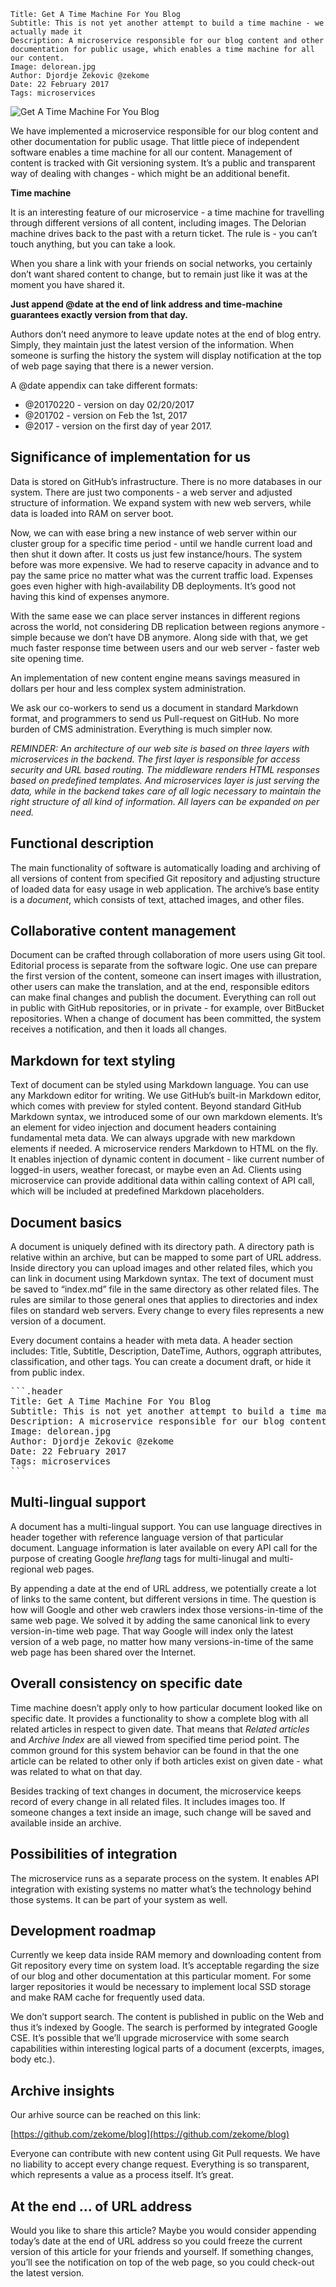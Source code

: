 ```.header
Title: Get A Time Machine For You Blog
Subtitle: This is not yet another attempt to build a time machine - we actually made it
Description: A microservice responsible for our blog content and other documentation for public usage, which enables a time machine for all our content.
Image: delorean.jpg
Author: Djordje Zekovic @zekome
Date: 22 February 2017
Tags: microservices
```

![Get A Time Machine For You Blog](delorean.jpg)

We have implemented a microservice responsible for our blog content and other documentation for public usage. That little piece of independent software enables a time machine for all our content. Management of content is tracked with Git versioning system. It’s a public and transparent way of dealing with changes - which might be an additional benefit.

**Time machine**

It is an interesting feature of our microservice - a time machine for travelling through different versions of all content, including images. The Delorian machine drives back to the past with a return ticket. The rule is - you can’t touch anything, but you can take a look.

When you share a link with your friends on social networks, you certainly don’t want shared content to change, but to remain just like it was at the moment you have shared it. 

**Just append @date at the end of link address and time-machine guarantees exactly version from that day.**
 
Authors don’t need anymore to leave update notes at the end of blog entry. Simply, they maintain just the latest version of the information. When someone is surfing the history the system will display notification at the top of web page saying that there is a newer version.

A @date appendix can take different formats:

- @20170220 - version on day 02/20/2017
- @201702 - version on Feb the 1st, 2017
- @2017 - version on the first day of year 2017.

## Significance of implementation for us

Data is stored on GitHub’s infrastructure. There is no more databases in our system. There are just two components - a web server and adjusted structure of information. We expand system with new web servers, while data is loaded into RAM on server boot.

Now, we can with ease bring a new instance of web server within our cluster group for a specific time period - until we handle current load and then shut it down after. It costs us just few instance/hours. The system before was more expensive. We had to reserve capacity in advance and to pay the same price no matter what was the current traffic load. Expenses goes even higher with high-availability DB deployments. It’s good not having this kind of expenses anymore.

With the same ease we can place server instances in different regions across the world, not considering DB replication between regions anymore - simple because we don’t have DB anymore. Along side with that, we get much faster response time between users and our web server - faster web site opening time.

An implementation of new content engine means savings measured in dollars per hour and less complex system administration.

We ask our co-workers to send us a document in standard Markdown format, and programmers to send us Pull-request on GitHub. No more burden of CMS administration. Everything is much simpler now.
 
*REMINDER: An architecture of our web site is based on three layers with microservices in the backend. The first layer is responsible for access security and URL based routing. The middleware renders HTML responses based on predefined templates. And microservices layer is just serving the data, while in the backend takes care of all logic necessary to maintain the right structure of all kind of information. All layers can be expanded on per need.*

## Functional description

The main functionality of software is automatically loading and archiving of all versions of content from specified Git repository and adjusting structure of loaded data for easy usage in web application. The archive’s base entity is a *document*, which consists of text, attached images, and other files.

## Collaborative content management 

Document can be crafted through collaboration of more users using Git tool. Editorial process is separate from the software logic. One use can prepare the first version of the content, someone can insert images with illustration, other users can make the translation, and at the end, responsible editors can make final changes and publish the document. Everything can roll out in public with GitHub repositories, or in private - for example, over BitBucket repositories. When a change of document has been committed, the system receives a notification, and then it loads all changes.

## Markdown for text styling

Text of document can be styled using Markdown language. You can use any Markdown editor for writing. We use GitHub’s built-in Markdown editor, which comes with preview for styled content. Beyond standard GitHub Markdown syntax, we introduced some of our own markdown elements. It’s an element for video injection and document headers containing fundamental meta data. We can always upgrade with new markdown elements if needed. A microservice renders Markdown to HTML on the fly. It enables injection of dynamic content in document - like current number of logged-in users, weather forecast, or maybe even an Ad. Clients using microservice can provide additional data within calling context of API call, which will be included at predefined Markdown placeholders.

## Document basics
A document is uniquely defined with its directory path. A directory path is relative within an archive, but can be mapped to some part of URL address. Inside directory you can upload images and other related files, which you can link in document using Markdown syntax. The text of document must be saved to “index.md” file in the same directory as other related files. The rules are similar to those general ones that applies to directories and index files on standard web servers. Every change to every files represents a new version of a document.

Every document contains a header with meta data. A header section includes: Title, Subtitle, Description, DateTime, Authors, oggraph attributes, classification, and other tags. You can create a document draft, or hide it from public index.

<pre>
```.header
Title: Get A Time Machine For You Blog
Subtitle: This is not yet another attempt to build a time machine - we actually made it
Description: A microservice responsible for our blog content and other documentation for public usage, which enables a time machine for all our content.
Image: delorean.jpg
Author: Djordje Zekovic @zekome
Date: 22 February 2017
Tags: microservices
```
</pre>

## Multi-lingual support

A document has a multi-lingual support. You can use language directives in header together with reference language version of that particular document. Language information is later available on every API call for the purpose of creating Google *hreflang* tags for multi-linugal and multi-regional web pages.

By appending a date at the end of URL address, we potentially  create a lot of links to the same content, but different versions in time. The question is how will Google and other web crawlers index those versions-in-time of the same web page. We solved it by adding the same canonical link to every version-in-time web page. That way Google will index only the latest version of a web page, no matter how many versions-in-time of the same web page has been shared over the Internet.


## Overall consistency on specific date

Time machine doesn’t apply only to how particular document looked like on specific date. It provides a functionality to show a complete blog with all related articles in respect to given date. That means that *Related articles* and *Archive Index* are all viewed from specified time period point. The common ground for this system behavior can be found in that the one article can be related to other only if both articles exist on given date - what was related to what on that day. 

Besides tracking of text changes in document, the microservice keeps record of every change in all related files. It includes images too. If someone changes a text inside an image, such change will be saved and available inside an archive.


## Possibilities of integration

The microservice runs as a separate process on the system. It enables API integration with existing systems no matter what’s the technology behind those systems. It can be part of your system as well.

## Development roadmap

Currently we keep data inside RAM memory and downloading content from Git repository every time on system load. It’s acceptable regarding the size of our blog and other documentation at this particular moment. For some larger repositories it would be necessary to implement local SSD storage and make RAM cache for frequently used data.

We don’t support search. The content is published in public on the Web and thus it’s indexed by Google. The search is performed by integrated Google CSE. It’s possible that we’ll upgrade microservice with some search capabilities within interesting logical parts of a document (excerpts, images, body etc.).


## Archive insights

Our arhive source can be reached on this link:

[https://github.com/zekome/blog](https://github.com/zekome/blog)

Everyone can contribute with new content using Git Pull requests. We have no liability to accept every change request. Everything is so transparent, which represents a value as a process itself. It’s great.

## At the end … of URL address

Would you like to share this article? Maybe you would consider appending today’s date at the end of URL address so you could freeze the current version of this article for your friends and yourself. If something changes, you’ll see the notification on top of the web page, so you could check-out the latest version.






